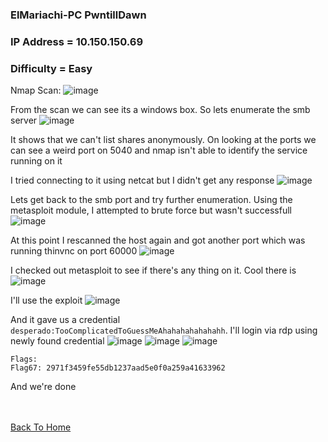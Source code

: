 ### ElMariachi-PC PwntillDawn

### IP Address = 10.150.150.69

### Difficulty = Easy

Nmap Scan:
![image](https://user-images.githubusercontent.com/113513376/218337866-3a3e77e2-5d4a-4ed8-9b33-0aa344596edf.png)

From the scan we can see its a windows box. So lets enumerate the smb server
![image](https://user-images.githubusercontent.com/113513376/218337876-14d5865a-8950-4dd4-b72e-4588df06b6c9.png)

It shows that we can't list shares anonymously. On looking at the ports we can see a weird port on 5040 and nmap isn't able to identify the service running on it

I tried connecting to it using netcat but I didn't get any response
![image](https://user-images.githubusercontent.com/113513376/218337908-596d452c-c34e-4358-87ab-35990ede4ecd.png)

Lets get back to the smb port and try further enumeration. Using the metasploit module, I attempted to brute force but wasn't successfull
![image](https://user-images.githubusercontent.com/113513376/218337942-61f03f22-9c41-4f21-8daf-598ff22b467b.png)

At this point I rescanned the host again and got another port which was running thinvnc on port 60000
![image](https://user-images.githubusercontent.com/113513376/218337953-116badc7-0eab-49a3-9e4b-3fcab9959c67.png)

I checked out metasploit to see if there's any thing on it. Cool there is 
![image](https://user-images.githubusercontent.com/113513376/218337964-ceabc259-538e-4924-b4ba-e5ebe3069f3e.png)

I'll use the exploit
![image](https://user-images.githubusercontent.com/113513376/218337998-f0197f71-7630-4312-a0b6-bb7f770adf76.png)

And it gave us a credential `desperado:TooComplicatedToGuessMeAhahahahahahahh`. I'll login via rdp using newly found credential
![image](https://user-images.githubusercontent.com/113513376/218338011-e881c022-6d1b-401c-85f3-868d53a56507.png)
![image](https://user-images.githubusercontent.com/113513376/218338013-e42c0972-830e-48fc-b701-411c5f7bfa7c.png)
![image](https://user-images.githubusercontent.com/113513376/218338020-8a796c87-1d4c-40d9-b6cc-efda7f13c369.png)

```
Flags:
Flag67: 2971f3459fe55db1237aad5e0f0a259a41633962
```

And we're done

<br> <br>
[Back To Home](../../index.md)
